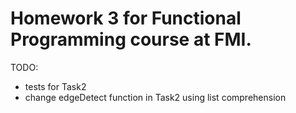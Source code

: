 # Homework 3 for Functional Programming course at FMI. 

TODO: 
- tests for Task2
- change edgeDetect function in Task2 using list comprehension 
